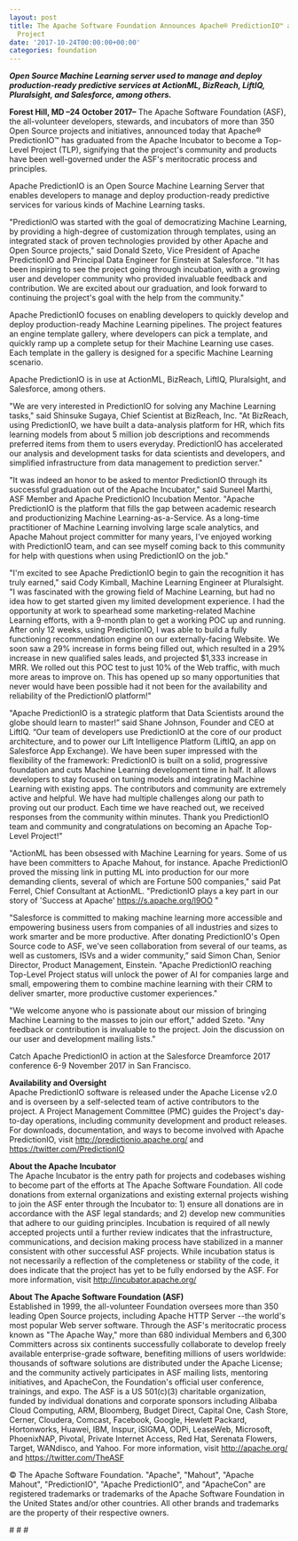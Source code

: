 ```yaml
---
layout: post
title: The Apache Software Foundation Announces Apache® PredictionIO™ as a Top-Level
  Project
date: '2017-10-24T00:00:00+00:00'
categories: foundation
---
```

<p><strong><em>Open Source Machine Learning server used to manage and deploy production-ready predictive services at ActionML, BizReach, LiftIQ, Pluralsight, and Salesforce, among others.</em></strong></p> 
  <p><strong><em></em>Forest Hill, MD –24 October 2017–</strong> The Apache Software Foundation (ASF), the all-volunteer developers, stewards, and incubators of more than 350 Open Source projects and initiatives, announced today that Apache® PredictionIO™ has graduated from the Apache Incubator to become a Top-Level Project (TLP), signifying that the project's community and products have been well-governed under the ASF's meritocratic process and principles.</p> 
  <p>Apache PredictionIO is an Open Source Machine Learning Server that enables developers to manage and deploy production-ready predictive services for various kinds of Machine Learning tasks.&nbsp;</p> 
  <p>&quot;PredictionIO was started with the goal of democratizing Machine Learning, by providing a high-degree of customization through templates, using an integrated stack of proven technologies provided by other Apache and Open Source projects,&quot; said Donald Szeto, Vice President of Apache PredictionIO and Principal Data Engineer for Einstein at Salesforce. &quot;It has been inspiring to see the project going through incubation, with a growing user and developer community who provided invaluable feedback and contribution. We are excited about our graduation, and look forward to continuing the project's goal with the help from the community.&quot;</p> 
  <p>Apache PredictionIO focuses on enabling developers to quickly develop and deploy production-ready Machine Learning pipelines. The project features an engine template gallery, where developers can pick a template, and quickly ramp up a complete setup for their Machine Learning use cases. Each template in the gallery is designed for a specific Machine Learning scenario. </p> 
  <p>Apache PredictionIO is in use at ActionML, BizReach, LiftIQ, Pluralsight, and Salesforce, among others. </p> 
  <p>&quot;We are very interested in PredictionIO for solving any Machine Learning tasks,&quot; said Shinsuke Sugaya, Chief Scientist at BizReach, Inc. &quot;At BizReach, using PredictionIO, we have built a data-analysis platform for HR, which fits learning models from about 5 million job descriptions and recommends preferred items from them to users everyday. PredictionIO has accelerated our analysis and development tasks for data scientists and developers, and simplified infrastructure from data management to prediction server.&quot;</p> 
  <p>&quot;It was indeed an honor to be asked to mentor PredictionIO through its successful graduation out of the Apache Incubator,&quot; said Suneel Marthi, ASF Member and Apache PredictionIO Incubation Mentor. &quot;Apache PredictionIO is the platform that fills the gap between academic research and productionizing Machine Learning-as-a-Service. As a long-time practitioner of Machine Learning involving large scale analytics, and Apache Mahout project committer for many years, I've enjoyed working with PredictionIO team, and can see myself coming back to this community for help with questions when using PredictionIO on the job.&quot;</p> 
  <p>
&quot;I'm excited to see Apache PredictionIO begin to gain the recognition it has truly earned,&quot; said Cody Kimball, Machine Learning Engineer at Pluralsight. &quot;I was fascinated with the growing field of Machine Learning, but had no idea how to get started given my limited development experience. I had the opportunity at work to spearhead some marketing-related Machine Learning efforts, with a 9-month plan to get a working POC up and running. After only 12 weeks, using PredictionIO, I was able to build a fully functioning recommendation engine on our externally-facing Website. We soon saw a 29% increase in forms being filled out, which resulted in a 29% increase in new qualified sales leads, and projected $1,333 increase in MRR. We rolled out this POC test to just 10% of the Web traffic, with much more areas to improve on. This has opened up so many opportunities that never would have been possible had it not been for the availability and reliability of the PredictionIO platform!&quot;</p> 
  <p>&quot;Apache PredictionIO is a strategic platform that Data Scientists around the globe should learn to master!” said Shane Johnson, Founder and CEO at LiftIQ. “Our team of developers use PredictionIO at the core of our product architecture, and to power our Lift Intelligence Platform (LiftIQ, an app on Salesforce App Exchange). We have been super impressed with the flexibility of the framework: PredictionIO is built on a solid, progressive foundation and cuts Machine Learning development time in half. It allows developers to stay focused on tuning models and integrating Machine Learning with existing apps. The contributors and community are extremely active and helpful. We have had multiple challenges along our path to proving out our product. Each time we have reached out, we received responses from the community within minutes. Thank you PredictionIO team and community and congratulations on becoming an Apache Top-Level Project!&quot; </p> 
  <p>&quot;ActionML has been obsessed with Machine Learning for years. Some of us have been committers to Apache Mahout, for instance. Apache PredictionIO proved the missing link in putting ML into production for our more demanding clients, several of which are Fortune 500 companies,&quot; said Pat Ferrel, Chief Consultant at ActionML. &quot;PredictionIO plays a key part in our story of 'Success at Apache' <a href="https://s.apache.org/l9OO">https://s.apache.org/l9OO</a> &quot;</p> 
  <p>
&quot;Salesforce is committed to making machine learning more accessible and empowering business users from companies of all industries and sizes to work smarter and be more productive. After donating PredictionIO's Open Source code to ASF, we've seen collaboration from several of our teams, as well as customers, ISVs and a wider community,” said Simon Chan, Senior Director, Product Management, Einstein. &quot;Apache PredictionIO reaching Top-Level Project status will unlock the power of AI for companies large and small, empowering them to combine machine learning with their CRM to deliver smarter, more productive customer experiences.&quot;</p> 
  <p>&quot;We welcome anyone who is passionate about our mission of bringing Machine Learning to the masses to join our effort,&quot; added Szeto. &quot;Any feedback or contribution is invaluable to the project. Join the discussion on our user and development mailing lists.&quot;

</p> 
  <p>Catch Apache PredictionIO in action at the Salesforce Dreamforce 2017 conference 6-9 November 2017 in San Francisco.</p> 
  <p><strong>Availability and Oversight<br /></strong>Apache PredictionIO software is released under the Apache License v2.0 and is overseen by a self-selected team of active contributors to the project. A Project Management Committee (PMC) guides the Project's day-to-day operations, including community development and product releases. For downloads, documentation, and ways to become involved with Apache PredictionIO, visit <a href="http://predictionio.apache.org/">http://predictionio.apache.org/</a> and <a href="https://twitter.com/PredictionIO">https://twitter.com/PredictionIO</a></p> 
  <p><a href="https://twitter.com/ApachePIO"></a><strong>About the Apache Incubator<br /></strong>The Apache Incubator is the entry path for projects and codebases wishing to become part of the efforts at The Apache Software Foundation. All code donations from external organizations and existing external projects wishing to join the ASF enter through the Incubator to: 1) ensure all donations are in accordance with the ASF legal standards; and 2) develop new communities that adhere to our guiding principles. Incubation is required of all newly accepted projects until a further review indicates that the infrastructure, communications, and decision making process have stabilized in a manner consistent with other successful ASF projects. While incubation status is not necessarily a reflection of the completeness or stability of the code, it does indicate that the project has yet to be fully endorsed by the ASF. For more information, visit <a href="http://incubator.apache.org/">http://incubator.apache.org/</a></p> 
  <p><strong> 
About The Apache Software Foundation (ASF)<br /></strong>Established in 1999, the all-volunteer Foundation oversees more than 350 leading Open Source projects, including Apache HTTP Server --the world's most popular Web server software. Through the ASF's meritocratic process known as &quot;The Apache Way,&quot; more than 680 individual Members and 6,300 Committers across six continents successfully collaborate to develop freely available enterprise-grade software, benefiting millions of users worldwide: thousands of software solutions are distributed under the Apache License; and the community actively participates in ASF mailing lists, mentoring initiatives, and ApacheCon, the Foundation's official user conference, trainings, and expo. The ASF is a US 501(c)(3) charitable organization, funded by individual donations and corporate sponsors including Alibaba Cloud Computing, ARM, Bloomberg, Budget Direct, Capital One, Cash Store, Cerner, Cloudera, Comcast, Facebook, Google, Hewlett Packard, Hortonworks, Huawei, IBM, Inspur, iSIGMA, ODPi, LeaseWeb, Microsoft, PhoenixNAP, Pivotal, Private Internet Access, Red Hat, Serenata Flowers, Target, WANdisco, and Yahoo. For more information, visit <a href="http://incubator.apache.org/">http://apache.org/</a> and <a href="https://twitter.com/TheASF">https://twitter.com/TheASF</a></p> 
  <p><a href="https://twitter.com/TheASF"></a>© The Apache Software Foundation. &quot;Apache&quot;, &quot;Mahout&quot;, &quot;Apache Mahout&quot;, &quot;PredictionIO&quot;, &quot;Apache PredictionIO&quot;, and &quot;ApacheCon&quot; are registered trademarks or trademarks of the Apache Software Foundation in the United States and/or other countries. All other brands and trademarks are the property of their respective owners.</p> 
  <p># # #</p>
